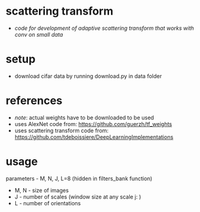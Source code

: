# scattering transform
- *code for development of adaptive scattering transform that works with conv on small data*

# setup
- download cifar data by running download.py in data folder

# references
- *note*: actual weights have to be downloaded to be used
- uses AlexNet code from: https://github.com/guerzh/tf_weights
- uses scattering transform code from: https://github.com/tdeboissiere/DeepLearningImplementations

# usage
parameters - M, N, J, L=8 (hidden in filters_bank function)

- M, N - size of images
- J - number of scales (window size at any scale j: )
- L - number of orientations
